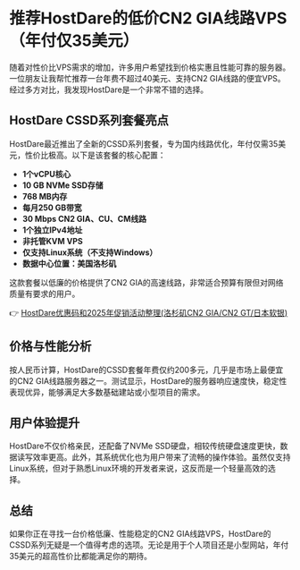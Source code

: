 # 推荐HostDare的低价CN2 GIA线路VPS（年付仅35美元）

随着对性价比VPS需求的增加，许多用户希望找到价格实惠且性能可靠的服务器。一位朋友让我帮忙推荐一台年费不超过40美元、支持CN2 GIA线路的便宜VPS。经过多方对比，我发现HostDare是一个非常不错的选择。

## HostDare CSSD系列套餐亮点

HostDare最近推出了全新的CSSD系列套餐，专为国内线路优化，年付仅需35美元，性价比极高。以下是该套餐的核心配置：

- **1个vCPU核心**  
- **10 GB NVMe SSD存储**  
- **768 MB内存**  
- **每月250 GB带宽**  
- **30 Mbps CN2 GIA、CU、CM线路**  
- **1个独立IPv4地址**  
- **非托管KVM VPS**  
- **仅支持Linux系统（不支持Windows）**  
- **数据中心位置：美国洛杉矶**  

这款套餐以低廉的价格提供了CN2 GIA的高速线路，非常适合预算有限但对网络质量有要求的用户。

👉 [HostDare优惠码和2025年促销活动整理(洛杉矶CN2 GIA/CN2 GT/日本软银)](https://bit.ly/hostdare)

## 价格与性能分析

按人民币计算，HostDare的CSSD套餐年费仅约200多元，几乎是市场上最便宜的CN2 GIA线路服务器之一。测试显示，HostDare的服务器响应速度快，稳定性表现优异，能够满足大多数基础建站或小型项目的需求。

## 用户体验提升

HostDare不仅价格亲民，还配备了NVMe SSD硬盘，相较传统硬盘速度更快，数据读写效率更高。此外，其系统优化也为用户带来了流畅的操作体验。虽然仅支持Linux系统，但对于熟悉Linux环境的开发者来说，这反而是一个轻量高效的选择。

## 总结

如果你正在寻找一台价格低廉、性能稳定的CN2 GIA线路VPS，HostDare的CSSD系列无疑是一个值得考虑的选项。无论是用于个人项目还是小型网站，年付35美元的超高性价比都能满足你的期待。